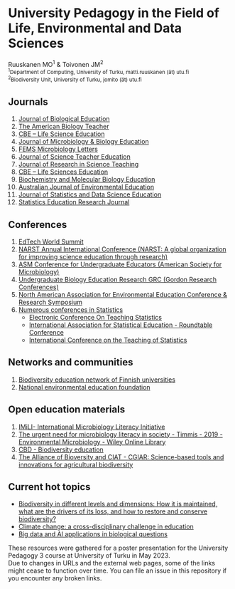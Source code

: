# University Pedagogy in the Field of Life, Environmental and Data Sciences
Ruuskanen MO<sup>1</sup> & Toivonen JM<sup>2</sup>\
<sub><sup>1</sup>Department of Computing, University of Turku, matti.ruuskanen (ät) utu.fi</sub>\
<sub><sup>2</sup>Biodiversity Unit, University of Turku, jomito (ät) utu.fi</sub>

## Journals
1. [Journal of Biological Education](https://www.tandfonline.com/journals/rjbe20)
2. [The American Biology Teacher](https://bioone.org/journals/the-american-biology-teacher/current)
3. [CBE – Life Science Education](https://www.lifescied.org/)
4. [Journal of Microbiology & Biology Education](https://journals.asm.org/journal/jmbe)
5. [FEMS Microbiology Letters](https://academic.oup.com/femsle/pages/About)
6. [Journal of Science Teacher Education](https://www.tandfonline.com/journals/uste20)
7. [Journal of Research in Science Teaching](https://onlinelibrary.wiley.com/page/journal/10982736/homepage/productinformation.html)
8. [CBE – Life Sciences Education](https://www.lifescied.org/journal/lse)
9. [Biochemistry and Molecular Biology Education](https://iubmb.onlinelibrary.wiley.com/hub/journal/15393429/aims-and-scope.html)
10. [Australian Journal of Environmental Education](https://www.cambridge.org/core/journals/australian-journal-of-environmental-education/information/about-this-journal)
11. [Journal of Statistics and Data Science Education](https://www.tandfonline.com/journals/ujse21)
12. [Statistics Education Research Journal](https://www.iase-web.org/ojs/SERJ/about)

## Conferences
1. [EdTech World Summit](https://edtechconferences.london/)
2. [NARST Annual International Conference (NARST: A global organization for improving science education through research)](https://narst.org/conferences/2023-annual-conference)
3. [ASM Conference for Undergraduate Educators (American Society for Microbiology)](https://asm.org/Events/ASM-Conference-for-Undergraduate-Educators/Home)
4. [Undergraduate Biology Education Research GRC (Gordon Research Conferences)](https://www.grc.org/undergraduate-biology-education-research-conference/)
5. [North American Association for Environmental Education Conference & Research Symposium](https://conference.naaee.org/)
6. [Numerous conferences in Statistics](https://community.amstat.org/statisticaleducationsection/conferences/upcomingconferences)
    - [Electronic Conference On Teaching Statistics](https://www.causeweb.org/ecots)
    - [International Association for Statistical Education - Roundtable Conference](http://iase-web.org/)
    - [International Conference on the Teaching of Statistics](http://iase-web.org/Conferences.php)

## Networks and communities
1. [Biodiversity education network of Finnish universities](https://www.biodiversityeducation.fi/en/)
2. [National environmental education foundation](https://www.neefusa.org/)

## Open education materials
1. [IMiLI- International Microbiology Literacy Initiative](http://imili.org/Teaching)
2. [The urgent need for microbiology literacy in society - Timmis - 2019 - Environmental Microbiology - Wiley Online Library](https://ami-journals.onlinelibrary.wiley.com/doi/full/10.1111/1462-2920.14611)
3. [CBD - Biodiversity education](https://www.cbd.int/education/biodiv-edu/)
4. [The Alliance of Bioversity and CIAT - CGIAR: Science-based tools and innovations for agricultural biodiversity](https://alliancebioversityciat.org/tools-innovations)

## Current hot topics
- [Biodiversity in different levels and dimensions:  How it is maintained, what are the drivers of its loss, and how to restore and conserve biodiversity?](https://www.unesco.org/en/biodiversity/education) 
- [Climate change: a cross-disciplinary challenge in education](https://www.tandfonline.com/doi/full/10.1080/03057267.2021.2011589)
- [Big data and AI applications in biological questions](https://link.springer.com/article/10.1007/s11538-020-00785-0)

These resources were gathered for a poster presentation for the University Pedagogy 3 course at University of Turku in May 2023.\
Due to changes in URLs and the external web pages, some of the links might cease to function over time. You can file an issue in this repository if you encounter any broken links.
